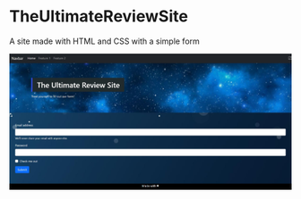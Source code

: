 # TheUltimateReviewSite

A site made with HTML and CSS with a simple form

<img src="https://github.com/Xxyumi-hub/TheUltimateReviewSite/blob/main/pic.JPG">
